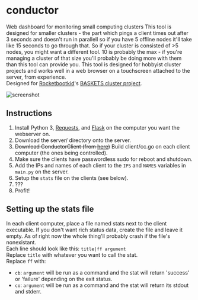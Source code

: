 # conductor
Web dashboard for monitoring small computing clusters
This tool is designed for smaller clusters - the part which pings a client times out after 3 seconds and doesn't run in parallell so if you have 5 offline nodes it'll take like 15 seconds to go through that. So if your cluster is consisted of >5 nodes, you might want a different tool. 10 is probably the max - if you're managing a cluster of that size you'll probably be doing more with them than this tool can provide you. This tool is designed for hobbyist cluster projects and works well in a web browser on a touchscreen attached to the server, from experience.  
Designed for [Rocketbootkid](https://twitter.com/rocketbootkid)'s [BASKETS cluster project](http://rcpaterson.co.uk/blog/test/building-pen-test-baskets/).

![screenshot](https://dittoslash.uk/pub/conductor.png)

## Instructions
1. Install Python 3, [Requests](http://docs.python-requests.org/en/master/), and [Flask](http://flask.pocoo.org/) on the computer you want the webserver on.
2. Download the server/ directory onto the server.
3. ~~Download ConductorClient (from [here](https://dittoslash.uk/jenkins/job/conductor/job/master/))~~ Build client/cc.go on each client computer (the ones being controlled).
4. Make sure the clients have passwordless sudo for reboot and shutdown.
5. Add the IPs and names of each client to the `IPS` and `NAMES` variables in `main.py` on the server.
6. Setup the `stats` file on the clients (see below).
7. ???
8. Profit!


## Setting up the stats file
In each client computer, place a file named stats next to the client executable.
If you don't want rich status data, create the file and leave it empty. As of right now the whole thing'll probably crash if the file's nonexistant.  
Each line should look like this:
`title|ff argument`  
Replace `title` with whatever you want to call the stat.  
Replace `ff` with:
* `cb`: `argument` will be run as a command and the stat will return 'success' or 'failure' depending on the exit status.
* `co`: `argument` will be run as a command and the stat will return its stdout and stderr.
